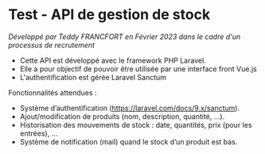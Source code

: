 # Test - API de gestion de stock

*Développé par Teddy FRANCFORT en Février 2023 dans le cadre d'un processus de recrutement*

- Cette API est développé avec le framework PHP Laravel. 
- Elle a pour objectif de pouvoir être utilisée par une interface front Vue.js
- L'authentification est gérée Laravel Sanctum

Fonctionnalités attendues :
- Système d’authentification (https://laravel.com/docs/9.x/sanctum).
- Ajout/modification de produits (nom, description, quantité, ...).
- Historisation des mouvements de stock : date, quantités, prix (pour les entrées), ...
- Système de notification (mail) quand le stock d’un produit est bas.
